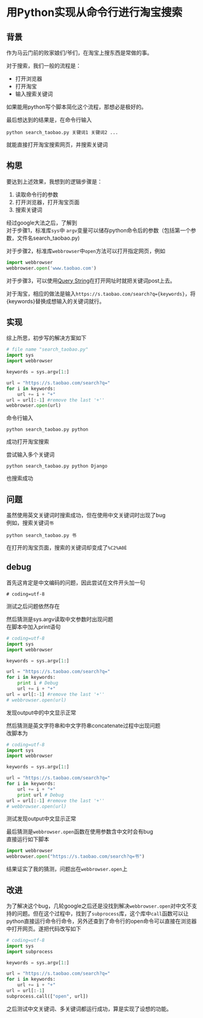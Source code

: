 # 用Python实现从命令行进行淘宝搜索

## 背景
作为马云门前的败家娘们/爷们，在淘宝上搜东西是常做的事。

对于搜索，我们一般的流程是：
+ 打开浏览器
+ 打开淘宝
+ 输入搜索关键词

如果能用python写个脚本简化这个流程，那想必是极好的。

最后想达到的结果是，在命令行输入
```
python search_taobao.py 关键词1 关键词2 ...
```
就能直接打开淘宝搜索网页，并搜索关键词


## 构思
要达到上述效果，我想到的逻辑步骤是：
1. 读取命令行的参数
2. 打开浏览器，打开淘宝页面
3. 搜索关键词

经过google大法之后，了解到  
对于步骤1，标准库`sys`中
`argv`变量可以储存python命令后的参数（包括第一个参数，文件名search_taobao.py)

对于步骤2，标准库`webbrowser`中`open`方法可以打开指定网页，例如
```python
import webbrowser
webbrowser.open('www.taobao.com')
```

对于步骤3，可以使用[Query String](https://en.wikipedia.org/wiki/Query_string)在打开网址时就把关键词post上去。

对于淘宝，相应的做法是输入`https://s.taobao.com/search?q={keywords}`，将{keywords}替换成想输入的关键词就行。  

## 实现
综上所思，初步写的解决方案如下
```python
# file name "search_taobao.py"
import sys
import webbrowser

keywords = sys.argv[1:]

url = "https://s.taobao.com/search?q="
for i in keywords:
    url += i + "+"
url = url[:-1] #remove the last '+''
webbrowser.open(url)
```

命令行输入
```
python search_taobao.py python
```
成功打开淘宝搜索

尝试输入多个关键词
```
python search_taobao.py python Django
```
也搜索成功

## 问题
虽然使用英文关键词时搜索成功，但在使用中文关键词时出现了bug  
例如，搜索关键词`书` 
```
python search_taobao.py 书
```

在打开的淘宝页面，搜索的关键词却变成了`%C2%A0È`

## debug
首先这肯定是中文编码的问题，因此尝试在文件开头加一句
```
# coding=utf-8
```
测试之后问题依然存在

然后猜测是sys.argv读取中文参数时出现问题  
在脚本中加入print语句  
```python
# coding=utf-8
import sys
import webbrowser

keywords = sys.argv[1:]

url = "https://s.taobao.com/search?q="
for i in keywords:
    print i # Debug
    url += i + "+"
url = url[:-1] #remove the last '+''
# webbrowser.open(url)
```
发现output中的中文显示正常  

然后猜测是英文字符串和中文字符串concatenate过程中出现问题  
改脚本为
```python
# coding=utf-8
import sys
import webbrowser

keywords = sys.argv[1:]

url = "https://s.taobao.com/search?q="
for i in keywords:
    url += i + "+"
    print url # Debug
url = url[:-1] #remove the last '+''
# webbrowser.open(url)
```
测试发现output中文显示正常

最后猜测是`webbrowser.open`函数在使用参数含中文时会有bug  
直接运行如下脚本  
```python
import webbrowser
webbrowser.open("https://s.taobao.com/search?q=书")
```
结果证实了我的猜测，问题出在`webbrowser.open`上

## 改进
为了解决这个bug，几轮google之后还是没找到解决`webbrowser.open`对中文不支持的问题。但在这个过程中，找到了`subprocess`库，这个库中`call`函数可以让python直接运行命令行命令，另外还查到了命令行的open命令可以直接在浏览器中打开网页。遂把代码改写如下
```python
# coding=utf-8
import sys
import subprocess

keywords = sys.argv[1:]

url = "https://s.taobao.com/search?q="
for i in keywords:
    url += i + "+"
url = url[:-1]
subprocess.call(["open", url])
```

之后测试中文关键词、多关键词都运行成功，算是实现了设想的功能。

